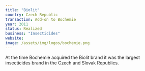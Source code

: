 ```yaml
---
title: "Biolit"
country: Czech Republic 
transaction: Add-on to Bochemie
year: 2011
status: Realized
business: "Insecticides"
website: 
image: /assets/img/logos/bochemie.png
---
```


At the time Bochemie acquired the Biolit brand it was the largest insecticides brand in the Czech and Slovak Republics.
